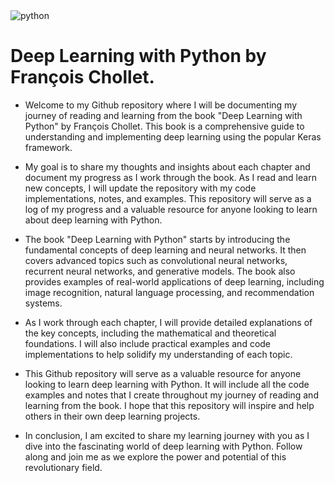 <img src="https://www.thewindowsclub.com/wp-content/uploads/2017/11/Neural-Network.jpg" alt="python">


# Deep Learning with Python by François Chollet.


- Welcome to my Github repository where I will be documenting my journey of reading and learning from the book "Deep Learning with Python" by François Chollet. This book is a comprehensive guide to understanding and implementing deep learning using the popular Keras framework.

- My goal is to share my thoughts and insights about each chapter and document my progress as I work through the book. As I read and learn new concepts, I will update the repository with my code implementations, notes, and examples. This repository will serve as a log of my progress and a valuable resource for anyone looking to learn about deep learning with Python.

- The book "Deep Learning with Python" starts by introducing the fundamental concepts of deep learning and neural networks. It then covers advanced topics such as convolutional neural networks, recurrent neural networks, and generative models. The book also provides examples of real-world applications of deep learning, including image recognition, natural language processing, and recommendation systems.

- As I work through each chapter, I will provide detailed explanations of the key concepts, including the mathematical and theoretical foundations. I will also include practical examples and code implementations to help solidify my understanding of each topic.

- This Github repository will serve as a valuable resource for anyone looking to learn deep learning with Python. It will include all the code examples and notes that I create throughout my journey of reading and learning from the book. I hope that this repository will inspire and help others in their own deep learning projects.

- In conclusion, I am excited to share my learning journey with you as I dive into the fascinating world of deep learning with Python. Follow along and join me as we explore the power and potential of this revolutionary field.
